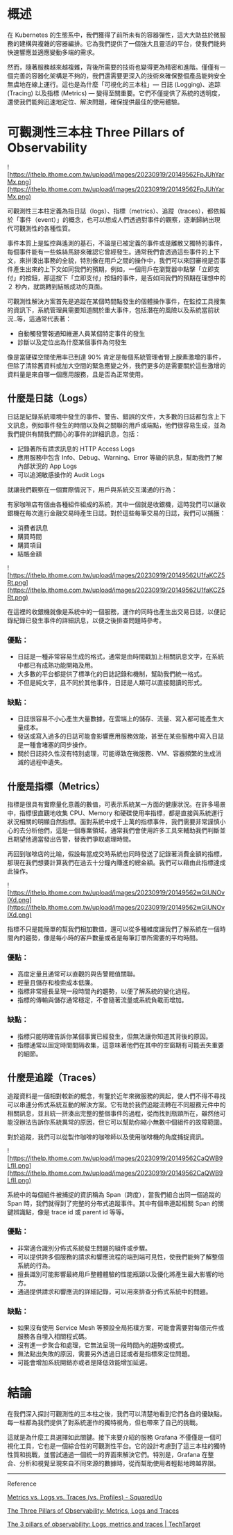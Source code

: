 # 概述

在 Kubernetes 的生態系中，我們獲得了前所未有的容器彈性，這大大助益於微服務的建構與複雜的容器編排。它為我們提供了一個強大且靈活的平台，使我們能夠快速響應並適應變動多端的需求。

然而，隨著服務越來越複雜，背後所需要的技術也變得更為精密和進階。僅僅有一個完善的容器化架構是不夠的，我們還需要更深入的技術來確保整個產品能夠安全無虞地在線上運行。這也是為什麼「可視化的三本柱」— 日誌 (Logging)、追踪 (Tracing) 以及指標 (Metrics) — 變得至關重要。它們不僅提供了系統的透明度，還使我們能夠迅速地定位、解決問題，確保提供最佳的使用體驗。

# 可觀測性三本柱 Three Pillars of Observability

![https://ithelp.ithome.com.tw/upload/images/20230919/20149562FpJUhYarMx.png](https://ithelp.ithome.com.tw/upload/images/20230919/20149562FpJUhYarMx.png)

可觀測性三本柱定義為指日誌（logs）、指標（metrics）、追蹤（traces），都依賴於「事件（event）」的概念，也可以想成人們透過對事件的觀察，逐漸歸納出現代可觀測性的各種性質。

事件本質上是監控與遙測的基石，不論是已被定義的事件或是離散又獨特的事件，每個事件能有一些蛛絲馬跡來確認它曾經發生。通常我們會透過這些事件的上下文，來拼湊出事務的全貌，特別像在用戶之間的操作中，我們可以來回審視是否事件產生出來的上下文如同我們的預期，例如，一個用戶在瀏覽器中點擊「立即支付」的按鈕，那這按下「立即支付」按鈕的事件，是否如同我們的預期在理想中的 ２ 秒內，就跳轉到結帳成功的頁面。

可觀測性解決方案首先是追蹤在某個時間點發生的個體操作事件，在監控工具搜集的資訊下，系統管理員需要知道關於重大事件，包括潛在的風險以及系統當前狀況..等，這通常代表著：

- 自動觸發警報通知維運人員某個特定事件的發生
- 診斷以及定位出為什麼某個事件為何發生

像是當硬碟空間使用率已到達 90% 肯定是每個系統管理者腎上腺素激增的事件，但除了清除舊資料或加大空間的緊急應變之外，我們更多的是需要關於這些激增的資料量是來自哪一個應用服務，且是否為正常使用。

## 什麼是日誌（Logs）

日誌是紀錄系統環境中發生的事件、警告、錯誤的文件，大多數的日誌都包含上下文訊息，例如事件發生的時間以及與之關聯的用戶或端點，他們很容易生成，並為我們提供有關我們關心的事件的詳細訊息，包括：

- 記錄著所有請求訊息的 HTTP Access Logs
- 應用服務中包含 Info、Debug、Warning、Error 等級的訊息，幫助我們了解內部狀況的 App Logs
- 可以追溯敏感操作的 Audit Logs

就讓我們觀察在一個實際情況下，用戶與系統交互溝通的行為：

有家咖啡店有個由各種組件組成的系統，其中一個就是收銀機，這時我們可以讓收銀機在每次進行金融交易時產生日誌。對於這些每筆交易的日誌，我們可以捕獲：

- 消費者訊息
- 購買時間
- 購買項目
- 結帳金額

![https://ithelp.ithome.com.tw/upload/images/20230919/20149562U1faKCZ5Rt.png](https://ithelp.ithome.com.tw/upload/images/20230919/20149562U1faKCZ5Rt.png)

在這裡的收銀機就像是系統中的一個服務，運作的同時也產生出交易日誌，以便記錄紀錄已發生事件的詳細訊息，以便之後排查問題時參考。


### 優點：

- 日誌是一種非常容易生成的格式，通常是由時間戳加上相關訊息文字，在系統中都已有成熟功能開箱及用。
- 大多數的平台都提供了標準化的日誌記錄和機制，幫助我們統一格式。
- 不但是純文字，且不同於其他事件，日誌是人類可以直接閱讀的形式。

### 缺點：

- 日誌很容易不小心產生大量數據，在雲端上的儲存、流量、寫入都可能產生大量成本。
- 發送或寫入過多的日誌可能會影響應用服務效能，甚至在某些服務中寫入日誌是一種會堵塞的同步操作。
- 關於日誌持久性沒有特別處理，可能導致在微服務、VM、容器頻繁的生成消滅的過程中遺失。

## 什麼是指標（Metrics）

指標是很具有實際量化意義的數值，可表示系統某一方面的健康狀況。在許多場景中，指標很直觀地收集 CPU、Memory 和硬碟使用率指標，都是直接與系統運行狀況相關的明顯自然指標。面對系統中成千上萬的指標事件，我們需要非常謹慎小心的去分析他們，這是一個專業領域，通常我們會使用許多工具來輔助我們判斷並且期望他適當發出告警，替我們爭取處理時間。

再回到咖啡店的比喻，假設每當成交時系統也同時發送了記錄著消費金額的指標，那現在我們想要計算我們在過去十分鐘內賺進的總金額。我們可以藉由此指標達成此操作。

![https://ithelp.ithome.com.tw/upload/images/20230919/20149562wGlUNOvIXd.png](https://ithelp.ithome.com.tw/upload/images/20230919/20149562wGlUNOvIXd.png)

指標不只是能簡單的幫我們相加數值，還可以從多種維度讓我們了解系統在一個時間內的趨勢，像是每小時的客戶數量或者是每筆訂單所需要的平均時間。

### 優點：

- 高度定量且通常可以直觀的與告警閥值關聯。
- 輕量且儲存和檢索成本低廉。
- 指標非常擅長呈現一段時間內的趨勢，以便了解系統的變化過程。
- 指標的傳輸與儲存通常穩定，不會隨著流量或系統負載而增加。

### 缺點：

- 指標只能明確告訴你某個事實已經發生，但無法讓你知道其背後的原因。
- 指標通常以固定時間間隔收集，這意味著他們在其中的空窗期有可能丟失重要的細節。

## 什麼是追蹤（Traces）

追蹤資料是一個相對較新的概念，有鑒於近年來微服務的興起，使人們不得不尋找可以串連分佈式系統互動的解決方案。它有助於我們追蹤流轉在不同服務元件中的相關訊息，並且統一拼湊出完整的整個事件的過程，從而找到瓶頸所在，雖然他可能沒辦法告訴你系統異常的原因，但它可以幫助你縮小無數中個組件的故障範圍。

對於追蹤，我們可以從製作咖啡的咖啡師以及使用咖啡機的角度捕捉資訊。

![https://ithelp.ithome.com.tw/upload/images/20230919/20149562CaQWB9LfII.png](https://ithelp.ithome.com.tw/upload/images/20230919/20149562CaQWB9LfII.png)

系統中的每個組件被捕捉的資訊稱為 Span（跨度），當我們組合出同一個追蹤的 Span 時，我們就得到了完整的分布式追蹤事件。其中有個串連起相關 Span 的關鍵辨識點，像是 trace id 或 parent id 等等。

### 優點：

- 非常適合識別分佈式系統發生問題的組件或步驟。
- 可以提供跨多個服務的請求和響應流程的端到端可見性，使我們能夠了解整個系統的行為。
- 擅長識別可能影響最終用戶整體體驗的性能瓶頸以及優化將產生最大影響的地方。
- 通過提供請求和響應流的詳細記錄，可以用來排查分佈式系統中的問題。

### 缺點：

- 如果沒有使用 Service Mesh 等預設全局拓樸方案，可能會需要對每個元件或服務各自埋入相關程式碼。
- 沒有進一步聚合和處理，它無法呈現一段時間內的趨勢或模式。
- 無法點出失敗的原因，需要另外透過日誌或者是指標來定位問題。
- 可能會增加系統開銷亦或者是降低效能增加延遲。

# 結論

在我們深入探討可觀測性的三本柱之後，我們可以清楚地看到它們各自的優缺點。每一柱都為我們提供了對系統運作的獨特視角，但也帶來了自己的挑戰。

這就是為什麼工具選擇如此關鍵。接下來要介紹的服務 Grafana 不僅僅是一個可視化工具，它也是一個綜合性的可觀測性平台。它的設計考慮到了這三本柱的獨特性質和挑戰，並嘗試通過一個統一的界面來解決它們。特別是，Grafana 在整合、分析和視覺呈現來自不同來源的數據時，從而幫助使用者輕鬆地跨越界限。

---
Reference

[Metrics vs. Logs vs. Traces (vs. Profiles) - SquaredUp](https://squaredup.com/blog/metrics-vs-logs-vs-traces-vs-profiles/)

[The Three Pillars of Observability: Metrics, Logs and Traces](https://www.eginnovations.com/blog/the-three-pillars-of-observability-metrics-logs-and-traces/)

[The 3 pillars of observability: Logs, metrics and traces | TechTarget](https://www.techtarget.com/searchitoperations/tip/The-3-pillars-of-observability-Logs-metrics-and-traces)